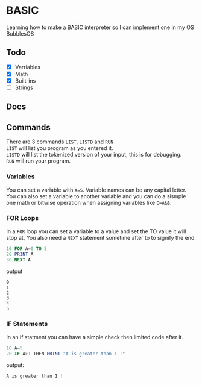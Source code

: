 # BASIC
Learning how to make a BASIC interpreter so I can implement one in my OS BubblesOS

## Todo
- [X] Varriables
- [X] Math
- [X] Built-ins
- [ ] Strings

## Docs
## Commands
There are 3 commands `LIST`, `LISTD` and `RUN`</br>
`LIST` will list you program as you entered it.</br>
`LISTD` will list the tokenized version of your input, this is for debugging.</br>
`RUN` will run your program.</br>

### Variables
You can set a variable with `A=5`.
Variable names can be any capital letter.
You can also set a variable to another variable and you can do a sismple one math or bitwise operation when assigning variables like `C=A&B`.

### FOR Loops
In a `FOR` loop you can set a variable to a value and set the TO value it will stop at, You also need a `NEXT` statement sometime after to to signify the end.

``` purebasic
10 FOR A=0 TO 5
20 PRINT A
30 NEXT A
```

output

```
0
1
2
3
4
5
```

### IF Statements
In an if statment you can have a simple check then limited code after it.

``` purebasic
10 A=5
20 IF A>1 THEN PRINT "A is greater than 1 !"
```

output:
```
A is greater than 1 !
```

